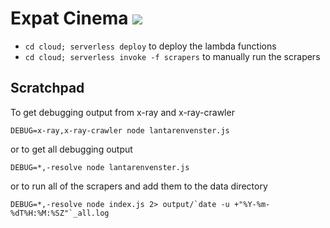 # Expat Cinema ![](https://codebuild.eu-west-1.amazonaws.com/badges?uuid=eyJlbmNyeXB0ZWREYXRhIjoiTkpXSFdGRnd1TUtya1Rqb0ZvK3ZFNWtlc3cwbnRnMmhtZm1PQU1iazRMNG51VnNhaUZReVRmL0w5U1NRQTdSb0xhTHhsd1lHZmk1anl3UHBURDBPUnRRPSIsIml2UGFyYW1ldGVyU3BlYyI6IlRhcTdnODZvMWNmOU1HQmEiLCJtYXRlcmlhbFNldFNlcmlhbCI6MX0%3D&branch=master)

- `cd cloud; serverless deploy` to deploy the lambda functions
- `cd cloud; serverless invoke -f scrapers` to manually run the scrapers

## Scratchpad

To get debugging output from x-ray and x-ray-crawler

```
DEBUG=x-ray,x-ray-crawler node lantarenvenster.js
```

or to get all debugging output

```
DEBUG=*,-resolve node lantarenvenster.js
```

or to run all of the scrapers and add them to the data directory

```
DEBUG=*,-resolve node index.js 2> output/`date -u +"%Y-%m-%dT%H:%M:%SZ"`_all.log
```
